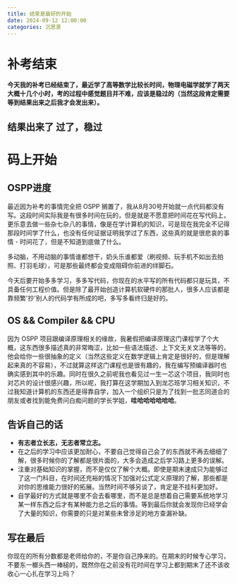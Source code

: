 ```yaml
---
title: 结束是最好的开始
date: 2024-09-12 12:00:00
categories: 沉思录
---
```


# 补考结束

**今天我的补考已经结束了，最近学了高等数学比较长时间，物理电磁学就学了两天大概十几个小时，考的过程中感觉题目并不难，应该是稳过的（当然这段肯定需要等到结果出来之后我才会发出来）。**

## 结果出来了 过了，稳过

# 码上开始

## OSPP进度
最近因为补考的事情完全把 OSPP 搁置了，我从8月30号开始就一点代码都没有写。这段时间实际我是有很多时间在玩的，但是就是不愿意把时间花在写代码上，更乐意去做一些杂七杂八的事情，像是在学计算机的知识，可是现在我完全不记得那段时间学了什么，也没有任何证据证明我学过了东西，这些真的就是很悲哀的事情 - 时间花了，但是不知道到底做了什么。

多动脑，不用动脑的事情谁都想干，奶头乐谁都爱（刷视频、玩手机不如出去拍照、打羽毛球），可是那些最终都会变成阻碍你前进的绊脚石。

今天后要开始多多学习，多多写代码，你现在的水平写的所有代码都只是玩具，不具备任何工程价值。但是除了最开始创造计算机软硬件的那批人，很多人应该都是靠频繁'抄'别人的代码学有所成的吧，多写多看终归是好的。

## OS && Compiler && CPU
因为 OSPP 项目跟编译原理相关的缘故，我暑假把编译原理这门课程学了个大概，这东西很多描述真的非常晦涩，比如一些语法描述、上下文无关文法等等的，他会给你一些很抽象的定义（当然这些定义在数学逻辑上肯定是很好的，但是理解起来真的不容易），不过就算这样这门课程也是很有趣的，我在编写预编译器时也确实感到其中的乐趣。同时在很久之前呢我也看见过一生一芯这个项目，我同时也对芯片的设计很感兴趣，所以呢，我打算在这学期加入到龙芯班学习相关知识，不过我知道计算机的东西还是得靠自学，加入一个组织只是为了找到一批志同道合的朋友或者找到能免费问白痴问题的学长学姐，**哇哈哈哈哈哈哈**。

## 告诉自己的话
- **有志者立长志，无志者常立志。**
- 在之后的学习中应该更加耐心，不要自己觉得自己会了的东西就不再去细细了解，很多时候你的了解都是很片面的，大多会造成之后学习路上更多的误解。
- 注重对基础知识的掌握，而不是仅仅了解个大概。即使是期末速成只为能够过了这一门科目，在时间还充裕的情况下加强对公式定义原理的了解，那些都是对你的思维能力很好的拓展。当然时间不够另谈了，肯定是不挂科更加好。
- 自学最好的方式就是哪里不会去看哪里，而不是总是想着自己需要系统地学习某一样东西之后才有某种能力总之后的事情。等到最后你就会发现你已经学会了大量的知识，你需要的只是对某些未曾涉足的地方查漏补缺。

## 写在最后
你现在的所有分数都是老师给你的，不是你自己挣来的。在期末的时候专心学习，不要东一榔头西一棒槌的，既然你在之前没有花时间在学习上都到期末了还不该收收心一心扎在学习上吗？